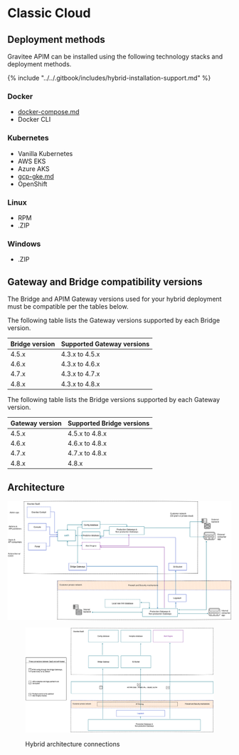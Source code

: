 # Classic Cloud

## Deployment methods

Gravitee APIM can be installed using the following technology stacks and deployment methods.

{% include "../../.gitbook/includes/hybrid-installation-support.md" %}

### Docker

* [docker-compose.md](docker/docker-compose.md "mention")
* Docker CLI

### Kubernetes

* Vanilla Kubernetes
* AWS EKS
* Azure AKS
* [gcp-gke.md](kubernetes/gcp-gke.md "mention")
* OpenShift

### Linux

* RPM
* .ZIP

### Windows

* .ZIP

## Gateway and Bridge compatibility versions

The Bridge and APIM Gateway versions used for your hybrid deployment must be compatible per the tables below.

The following table lists the Gateway versions supported by each Bridge version.

| Bridge version | Supported Gateway versions |
| -------------- | -------------------------- |
| 4.5.x          | 4.3.x to 4.5.x             |
| 4.6.x          | 4.3.x to 4.6.x             |
| 4.7.x          | 4.3.x to 4.7.x             |
| 4.8.x          | 4.3.x to 4.8.x             |

The following table lists the Bridge versions supported by each Gateway version.

| Gateway version | Supported Bridge versions |
| --------------- | ------------------------- |
| 4.5.x           | 4.5.x to 4.8.x            |
| 4.6.x           | 4.6.x to 4.8.x            |
| 4.7.x           | 4.7.x to 4.8.x            |
| 4.8.x           | 4.8.x                     |

## Architecture

<img src="../../.gitbook/assets/file.excalidraw (18).svg" alt="Hybrid deployment architecture" class="gitbook-drawing">

<figure><img src="../../.gitbook/assets/image (172).png" alt="Diagram showing the hybrid architecture"><figcaption><p>Hybrid architecture connections</p></figcaption></figure>
